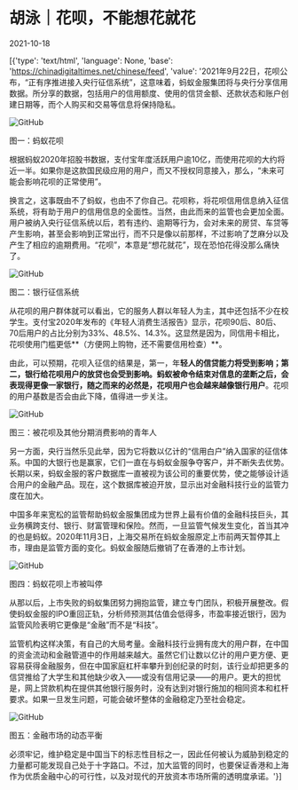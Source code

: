 # 胡泳｜花呗，不能想花就花

2021-10-18

[{'type': 'text/html', 'language': None, 'base': 'https://chinadigitaltimes.net/chinese/feed', 'value': '2021年9月22日，花呗公布，“正有序推进接入央行征信系统”，这意味着，蚂蚁金服集团将与央行分享信用数据。所分享的数据，包括用户的信用额度、使用的信贷金额、还款状态和账户创建日期等，而个人购买和交易等信息将保持隐私。

![GitHub](https://chinadigitaltimes.net/chinese/files/2021/10/post-672184-616d383972f67.png)

图一：蚂蚁花呗

根据蚂蚁2020年招股书数据，支付宝年度活跃用户逾10亿，而使用花呗的大约将近一半。如果你是这款国民级应用的用户，而又不授权同意接入，那么，“未来可能会影响花呗的正常使用”。

换言之，这事既由不了蚂蚁，也由不了你自己。花呗称，将花呗信用信息纳入征信系统，将有助于用户的信用信息的全面性。当然，由此而来的监管也会更加全面。用户被纳入央行征信系统以后，若有违约、逾期等行为，会对未来的房贷、车贷等产生影响，甚至会影响到正常出行，而不只是像以前那样，不过影响了芝麻分以及产生了相应的逾期费用。“花呗”，本意是“想花就花”，现在恐怕花得没那么痛快了。

![GitHub](https://chinadigitaltimes.net/chinese/files/2021/10/post-672184-616d383b0a047.)

图二：银行征信系统

从花呗的用户群体就可以看出，它的服务人群以年轻人为主，其中还包括不少在校学生。支付宝2020年发布的《年轻人消费生活报告》显示，花呗90后、80后、70后用户的占比分别为33%、48.5%、14.3%。这显然是因为，同信用卡相比，花呗使用门槛更低**（方便网上购物，还不需要信用检查）**。

由此，可以预期，花呗入征信的结果是，第一，年**轻人的信贷能力将受到影响；第二，银行给花呗用户的放贷也会受到影响。蚂蚁被命令结束对信息的垄断之后，会表现得更像一家银行，随之而来的必然是，花呗用户也会越来越像银行用户**。花呗的用户基数是否会由此下降，值得进一步关注。

![GitHub](https://chinadigitaltimes.net/chinese/files/2021/10/post-672184-616d383c4ad33.)

图三：被花呗及其他分期消费影响的青年人

另一方面，央行当然乐见此举，因为它将数以亿计的“信用白户”纳入国家的征信体系。中国的大银行也是赢家，它们一直在与蚂蚁金服争夺客户，并不断失去优势。长期以来，蚂蚁金服的客户数据库一直被视为该公司的重要优势，使之能够设计适合用户的金融产品。现在，这个数据库被迫开放，显示出对金融科技行业的监管力度在加大。

中国多年来宽松的监管帮助蚂蚁金服集团成为世界上最有价值的金融科技巨头，其业务横跨支付、银行、财富管理和保险。然而，一旦监管气候发生变化，首当其冲的也是蚂蚁。2020年11月3日，上海交易所在蚂蚁金服原定上市前两天暂停其上市，理由是监管方面的变化。蚂蚁金服随后撤销了在香港的上市计划。

![GitHub](https://chinadigitaltimes.net/chinese/files/2021/10/post-672184-616d387a26219.)

图四：蚂蚁花呗上市被叫停

从那以后，上市失败的蚂蚁集团努力拥抱监管，建立专门团队，积极开展整改。假使蚂蚁金服的IPO重回正轨，分析师预测其估值会低得多，市盈率接近银行，因为监管风险表明它更像是“金融”而不是“科技”。

监管机构这样决策，有自己的大局考量。金融科技行业拥有庞大的用户群，在中国的资金流动和金融管道中的作用越来越大。虽然它们让数以亿计的用户更方便、更容易获得金融服务，但在中国家庭杠杆率攀升到创纪录的时刻，该行业却把更多的信贷推给了大学生和其他缺少收入——或没有信用记录——的用户。更大的担忧是，网上贷款机构在提供其他银行服务时，没有达到对银行施加的相同资本和杠杆要求。如果一旦发生问题，可能会破坏整体的金融稳定乃至社会稳定。

![GitHub](https://chinadigitaltimes.net/chinese/files/2021/10/post-672184-616d387c178c6.)

图五：金融市场的动态平衡

必须牢记，维护稳定是中国当下的标志性目标之一，因此任何被认为威胁到稳定的力量都可能发现自己处于十字路口。不过，加大监管的同时，也要保证香港和上海作为优质金融中心的可行性，以及对现代的开放资本市场所需的透明度承诺。'}]